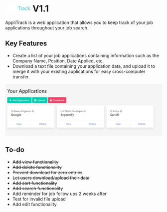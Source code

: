 # ![AppliTrack](images/logo.png) V1.1

AppliTrack is a web application that allows you to keep track of your job applications throughout your job search.

## Key Features

- Create a list of your job applications containing information such as the Company Name, Position, Date Applied, etc.
- Download a text file containing your application data, and upload it to merge it with your existing applications for easy cross-computer transfer.

![applications screenshot](images/applications.jpg)

## To-do

- ~~Add view functionality~~
- ~~Add delete functionality~~
- ~~Prevent download for zero entries~~
- ~~Let users download/upload their data~~
- ~~Add sort functionality~~
- ~~Add search functionality~~
- Add reminder for job follow ups 2 weeks after
- Test for invalid file upload
- Add edit functionality
